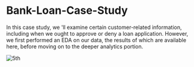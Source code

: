 # Bank-Loan-Case-Study
In this case study, we  'll examine certain customer-related information, including when we ought to approve or deny a loan  application.  However, we first performed an EDA on our data, the results of which are available here, before moving on to the deeper analytics portion.

![5th](https://github.com/yash-sangwan/Bank-Loan-Case-Study/assets/149103017/dcf1f7d3-5550-4da4-ba85-6eb944f16df9)
